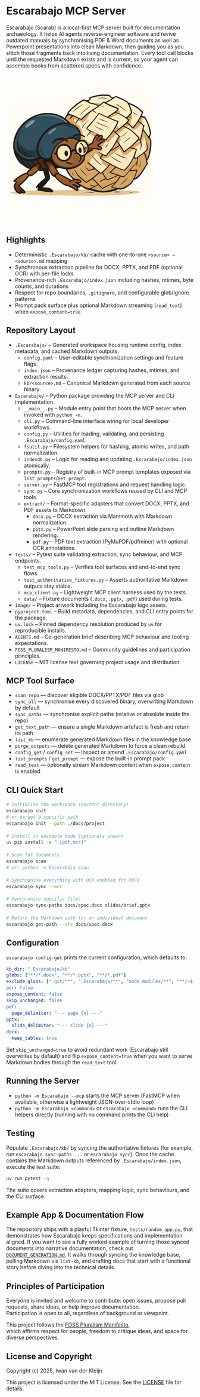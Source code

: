# Escarabajo MCP Server

Escarabajo (Scarab) is a local-first MCP server built for documentation archaeology. It helps AI agents reverse-engineer software and revive outdated manuals by synchronising PDF & Word documents as well as Powerpoint presentations into clean Markdown, then guiding you as you stitch those fragments back into living documentation. Every tool call blocks until the requested Markdown exists and is current, so your agent can assemble books from scattered specs with confidence.

![Escarabajo logo](image/escarabajo-small.png)

## Highlights

- Deterministic `.Escarabajo/kb/` cache with one-to-one `<source> → <source>.md` mapping
- Synchronous extraction pipeline for DOCX, PPTX, and PDF (optional OCR) with per-file locks
- Provenance-rich `.Escarabajo/index.json` including hashes, mtimes, byte counts, and durations
- Respect for repo boundaries, `.gitignore`, and configurable glob/ignore patterns
- Prompt pack surface plus optional Markdown streaming (`read_text`) when `expose_content=true`

## Repository Layout

- `.Escarabajo/` – Generated workspace housing runtime config, index metadata, and cached Markdown outputs.
  - `config.yaml` – User-editable synchronization settings and feature flags.
  - `index.json` – Provenance ledger capturing hashes, mtimes, and extraction results.
  - `kb/<source>.md` – Canonical Markdown generated from each source binary.
- `Escarabajo/` – Python package providing the MCP server and CLI implementation.
  - `__main__.py` – Module entry point that boots the MCP server when invoked with `python -m`.
  - `cli.py` – Command-line interface wiring for local developer workflows.
  - `config.py` – Utilities for loading, validating, and persisting `.Escarabajo/config.yaml`.
  - `fsutil.py` – Filesystem helpers for hashing, atomic writes, and path normalization.
  - `indexdb.py` – Logic for reading and updating `.Escarabajo/index.json` atomically.
  - `prompts.py` – Registry of built-in MCP prompt templates exposed via `list_prompts`/`get_prompt`.
  - `server.py` – FastMCP tool registrations and request handling logic.
  - `sync.py` – Core synchronization workflows reused by CLI and MCP tools.
  - `extract/` – Format-specific adapters that convert DOCX, PPTX, and PDF assets to Markdown.
    - `docx.py` – DOCX extraction via Mammoth with Markdown normalization.
    - `pptx.py` – PowerPoint slide parsing and outline Markdown rendering.
    - `pdf.py` – PDF text extraction (PyMuPDF/pdfminer) with optional OCR annotations.
- `tests/` – Pytest suite validating extraction, sync behaviour, and MCP endpoints.
  - `test_mcp_tools.py` – Verifies tool surfaces and end-to-end sync flows.
  - `test_authoritative_fixtures.py` – Asserts authoritative Markdown outputs stay stable.
  - `mcp_client.py` – Lightweight MCP client harness used by the tests.
  - `data/` – Fixture documents (`.docx`, `.pptx`, `.pdf`) used during tests.
- `image/` – Project artwork including the Escarabajo logo assets.
- `pyproject.toml` – Build metadata, dependencies, and CLI entry points for the package.
- `uv.lock` – Pinned dependency resolution produced by `uv` for reproducible installs.
- `AGENTS.md` – Co-generation brief describing MCP behaviour and tooling expectations.
- `FOSS_PLURALISM_MANIFESTO.md` – Community guidelines and participation principles.
- `LICENSE` – MIT license text governing project usage and distribution.

## MCP Tool Surface

- `scan_repo` — discover eligible DOCX/PPTX/PDF files via glob
- `sync_all` — synchronise every discovered binary, overwriting Markdown by default
- `sync_paths` — synchronise explicit paths (relative or absolute inside the repo)
- `get_text_path` — ensure a single Markdown artefact is fresh and return its path
- `list_kb` — enumerate generated Markdown files in the knowledge base
- `purge_outputs` — delete generated Markdown to force a clean rebuild
- `config_get` / `config_set` — inspect or amend `.Escarabajo/config.yaml`
- `list_prompts` / `get_prompt` — expose the built-in prompt pack
- `read_text` — optionally stream Markdown content when `expose_content` is enabled

## CLI Quick Start

```bash
# Initialise the workspace (current directory)
escarabajo init
# or target a specific path
escarabajo init --path ./docs/project

# Install in editable mode (optionals shown)
uv pip install -e ".[pdf,ocr]"

# Scan for documents
escarabajo scan
# or: python -m Escarabajo scan

# Synchronise everything with OCR enabled for PDFs
escarabajo sync --ocr

# Synchronise specific files
escarabajo sync-paths docs/spec.docx slides/brief.pptx

# Return the Markdown path for an individual document
escarabajo get-path --src docs/spec.docx
```

## Configuration

`escarabajo config-get` prints the current configuration, which defaults to:

```yaml
kb_dir: ".Escarabajo/kb"
globs: ["**/*.docx", "**/*.pptx", "**/*.pdf"]
exclude_globs: [".git/**", ".Escarabajo/**", "node_modules/**", "**/~$*", "**/*.tmp"]
ocr: false
expose_content: false
skip_unchanged: false
pdf:
  page_delimiter: "--- page {n} ---"
pptx:
  slide_delimiter: "--- slide {n} ---"
docx:
  keep_tables: true
```

Set `skip_unchanged=true` to avoid redundant work (Escarabajo still overwrites by default) and flip `expose_content=true` when you want to serve Markdown bodies through the `read_text` tool.

## Running the Server

- `python -m Escarabajo --mcp` starts the MCP server (FastMCP when available, otherwise a lightweight JSON-over-stdio loop)
- `python -m Escarabajo <command>` or `escarabajo <command>` runs the CLI helpers directly (running with no command prints the CLI help)

## Testing

Populate `.Escarabajo/kb/` by syncing the authoritative fixtures (for example, run `escarabajo sync-paths ...` or `escarabajo sync`). Once the cache contains the Markdown outputs referenced by `.Escarabajo/index.json`, execute the test suite:

```bash
uv run pytest -q
```

The suite covers extraction adapters, mapping logic, sync behaviours, and the CLI surface.

## Example App & Documentation Flow

The repository ships with a playful Tkinter fixture, `tests/random_app.py`, that demonstrates how Escarabajo keeps specifications and implementation aligned. If you want to see a fully worked example of turning those synced documents into narrative documentation, check out [`DOCUMENT_GENERATION.md`](DOCUMENT_GENERATION.md). It walks through syncing the knowledge base, pulling Markdown via `list-kb`, and drafting docs that start with a functional story before diving into the technical details.


## Principles of Participation

Everyone is invited and welcome to contribute: open issues, propose pull requests, share ideas, or help improve documentation.  
Participation is open to all, regardless of background or viewpoint.  

This project follows the [FOSS Pluralism Manifesto](./FOSS_PLURALISM_MANIFESTO.md),  
which affirms respect for people, freedom to critique ideas, and space for diverse perspectives.  


## License and Copyright

Copyright (c) 2025, Iwan van der Kleijn

This project is licensed under the MIT License. See the [LICENSE](LICENSE) file for details.
